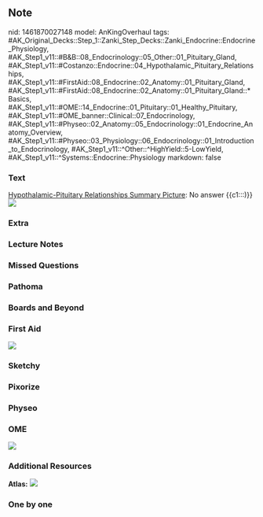 ## Note
nid: 1461870027148
model: AnKingOverhaul
tags: #AK_Original_Decks::Step_1::Zanki_Step_Decks::Zanki_Endocrine::Endocrine_Physiology, #AK_Step1_v11::#B&B::08_Endocrinology::05_Other::01_Pituitary_Gland, #AK_Step1_v11::#Costanzo::Endocrine::04_Hypothalamic_Pituitary_Relationships, #AK_Step1_v11::#FirstAid::08_Endocrine::02_Anatomy::01_Pituitary_Gland, #AK_Step1_v11::#FirstAid::08_Endocrine::02_Anatomy::01_Pituitary_Gland::*Basics, #AK_Step1_v11::#OME::14_Endocrine::01_Pituitary::01_Healthy_Pituitary, #AK_Step1_v11::#OME_banner::Clinical::07_Endocrinology, #AK_Step1_v11::#Physeo::02_Anatomy::05_Endocrinology::01_Endocrine_Anatomy_Overview, #AK_Step1_v11::#Physeo::03_Physiology::06_Endocrinology::01_Introduction_to_Endocrinology, #AK_Step1_v11::^Other::^HighYield::5-LowYield, #AK_Step1_v11::^Systems::Endocrine::Physiology
markdown: false

### Text
<div>
  <u>Hypothalamic-Pituitary Relationships Summary Picture</u>: No
  answer {{c1:::)}}
</div>
<div><img src="paste-426116590338576.jpg"></div>

### Extra


### Lecture Notes


### Missed Questions


### Pathoma


### Boards and Beyond


### First Aid
<img src="tmpfvt3nb.png">

### Sketchy


### Pixorize


### Physeo


### OME
<div class="ome-widget">
  <a href=
  "https://onlinemeded.org/spa/endocrinology?ref=anki"><img src=
  "_OME_AnkiFlashcards_Topic_4.png"></a>
</div>

### Additional Resources
<b>Atlas:</b> <img src="tmpKNBHDE.png">

### One by one

